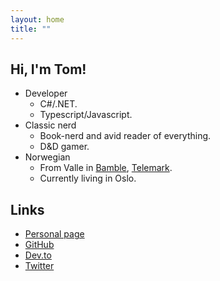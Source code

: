```yaml
---
layout: home
title: ""
---
```


## Hi, I'm Tom!

* Developer
	- C#/.NET.
	- Typescript/Javascript.
* Classic nerd
	- Book-nerd and avid reader of everything.
	- D&D gamer.
* Norwegian
	- From Valle in [Bamble](https://en.wikipedia.org/wiki/Bamble), [Telemark](https://en.wikipedia.org/wiki/Telemark).
	- Currently living in Oslo.

## Links

* [Personal page](https://www.onlyhuman.dk)
* [GitHub](https://github.com/emptyother)
* [Dev.to](https//dev.to/emptyother)
* [Twitter](https://twitter.com/)
